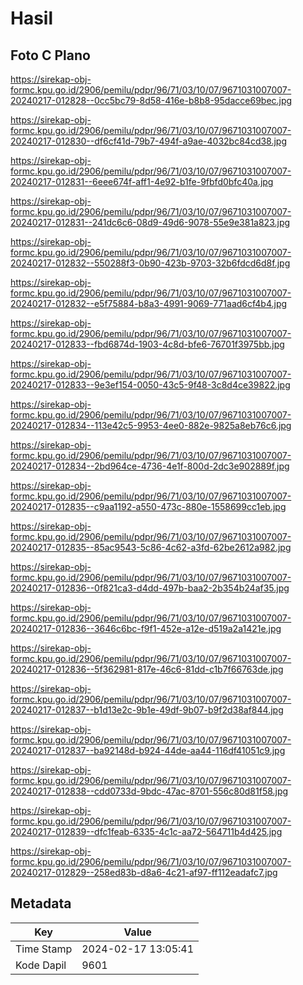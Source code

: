 # Hasil

## Foto C Plano

https://sirekap-obj-formc.kpu.go.id/2906/pemilu/pdpr/96/71/03/10/07/9671031007007-20240217-012828--0cc5bc79-8d58-416e-b8b8-95dacce69bec.jpg

https://sirekap-obj-formc.kpu.go.id/2906/pemilu/pdpr/96/71/03/10/07/9671031007007-20240217-012830--df6cf41d-79b7-494f-a9ae-4032bc84cd38.jpg

https://sirekap-obj-formc.kpu.go.id/2906/pemilu/pdpr/96/71/03/10/07/9671031007007-20240217-012831--6eee674f-aff1-4e92-b1fe-9fbfd0bfc40a.jpg

https://sirekap-obj-formc.kpu.go.id/2906/pemilu/pdpr/96/71/03/10/07/9671031007007-20240217-012831--241dc6c6-08d9-49d6-9078-55e9e381a823.jpg

https://sirekap-obj-formc.kpu.go.id/2906/pemilu/pdpr/96/71/03/10/07/9671031007007-20240217-012832--550288f3-0b90-423b-9703-32b6fdcd6d8f.jpg

https://sirekap-obj-formc.kpu.go.id/2906/pemilu/pdpr/96/71/03/10/07/9671031007007-20240217-012832--e5f75884-b8a3-4991-9069-771aad6cf4b4.jpg

https://sirekap-obj-formc.kpu.go.id/2906/pemilu/pdpr/96/71/03/10/07/9671031007007-20240217-012833--fbd6874d-1903-4c8d-bfe6-76701f3975bb.jpg

https://sirekap-obj-formc.kpu.go.id/2906/pemilu/pdpr/96/71/03/10/07/9671031007007-20240217-012833--9e3ef154-0050-43c5-9f48-3c8d4ce39822.jpg

https://sirekap-obj-formc.kpu.go.id/2906/pemilu/pdpr/96/71/03/10/07/9671031007007-20240217-012834--113e42c5-9953-4ee0-882e-9825a8eb76c6.jpg

https://sirekap-obj-formc.kpu.go.id/2906/pemilu/pdpr/96/71/03/10/07/9671031007007-20240217-012834--2bd964ce-4736-4e1f-800d-2dc3e902889f.jpg

https://sirekap-obj-formc.kpu.go.id/2906/pemilu/pdpr/96/71/03/10/07/9671031007007-20240217-012835--c9aa1192-a550-473c-880e-1558699cc1eb.jpg

https://sirekap-obj-formc.kpu.go.id/2906/pemilu/pdpr/96/71/03/10/07/9671031007007-20240217-012835--85ac9543-5c86-4c62-a3fd-62be2612a982.jpg

https://sirekap-obj-formc.kpu.go.id/2906/pemilu/pdpr/96/71/03/10/07/9671031007007-20240217-012836--0f821ca3-d4dd-497b-baa2-2b354b24af35.jpg

https://sirekap-obj-formc.kpu.go.id/2906/pemilu/pdpr/96/71/03/10/07/9671031007007-20240217-012836--3646c6bc-f9f1-452e-a12e-d519a2a1421e.jpg

https://sirekap-obj-formc.kpu.go.id/2906/pemilu/pdpr/96/71/03/10/07/9671031007007-20240217-012836--5f362981-817e-46c6-81dd-c1b7f66763de.jpg

https://sirekap-obj-formc.kpu.go.id/2906/pemilu/pdpr/96/71/03/10/07/9671031007007-20240217-012837--b1d13e2c-9b1e-49df-9b07-b9f2d38af844.jpg

https://sirekap-obj-formc.kpu.go.id/2906/pemilu/pdpr/96/71/03/10/07/9671031007007-20240217-012837--ba92148d-b924-44de-aa44-116df41051c9.jpg

https://sirekap-obj-formc.kpu.go.id/2906/pemilu/pdpr/96/71/03/10/07/9671031007007-20240217-012838--cdd0733d-9bdc-47ac-8701-556c80d81f58.jpg

https://sirekap-obj-formc.kpu.go.id/2906/pemilu/pdpr/96/71/03/10/07/9671031007007-20240217-012839--dfc1feab-6335-4c1c-aa72-564711b4d425.jpg

https://sirekap-obj-formc.kpu.go.id/2906/pemilu/pdpr/96/71/03/10/07/9671031007007-20240217-012829--258ed83b-d8a6-4c21-af97-ff112eadafc7.jpg


## Metadata

| Key        | Value               |
| ---------- | ------------------- |
| Time Stamp | 2024-02-17 13:05:41 |
| Kode Dapil | 9601                |



